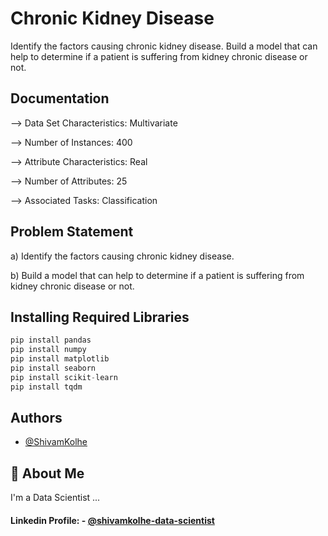 
#  Chronic Kidney Disease

Identify the factors causing chronic kidney disease. Build a model that can help to determine if a patient is suffering from kidney chronic disease or not.
  
## Documentation

--> Data Set Characteristics: Multivariate

--> Number of Instances: 400

--> Attribute Characteristics: Real

--> Number of Attributes: 25

--> Associated Tasks: Classification

## Problem Statement
a) Identify the factors causing chronic kidney disease.

b) Build a model that can help to determine if a patient is suffering from kidney chronic disease or not.

## Installing Required Libraries
```python
pip install pandas
pip install numpy
pip install matplotlib
pip install seaborn
pip install scikit-learn
pip install tqdm
```

## Authors

- [@ShivamKolhe](https://github.com/shiva17) 

## 🚀 About Me
I'm a Data Scientist ...
#### Linkedin Profile: - [@shivamkolhe-data-scientist](https://www.linkedin.com/in/shivamkolhe-data-scientist/)

  
